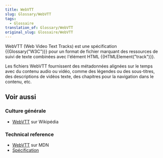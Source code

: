 ```yaml
---
title: WebVTT
slug: Glossary/WebVTT
tags:
  - Glossaire
translation_of: Glossary/WebVTT
original_slug: Glossaire/WebVTT
---
```


WebVTT (Web Video Text Tracks) est une spécification {{Glossary("W3C")}} pour un format de fichier marquant des ressources de suivi de texte combinées avec l'élément HTML {{HTMLElement("track")}}.

Les fichiers WebVTT fournissent des métadonnées alignées sur le temps avec du contenu audio ou vidéo, comme des légendes ou des sous-titres, des descriptions de vidéos texte, des chapitres pour la navigation dans le contenu, etc.

## Voir aussi

### Culture générale

- [WebVTT](https://fr.wikipedia.org/wiki/WebVTT) sur Wikipédia

### Technical reference

- [WebVTT](/fr/docs/Web/API/WebVTT_API) sur MDN
- [Spécification](https://www.w3.org/TR/webvtt1/)

